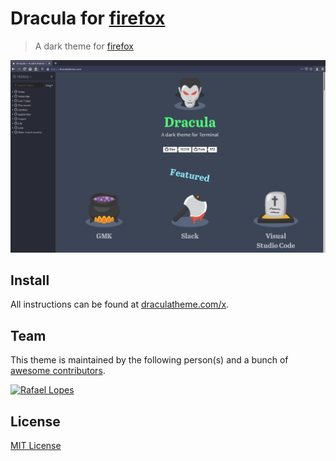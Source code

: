 # Dracula for [firefox](https://www.mozilla.org/en-US/firefox/new/)  
> A dark theme for [firefox](https://addons.mozilla.org/en-US/firefox/addon/dracula-dark-colorscheme/)  

![Screenshot](./screenshot.png)  

## Install  

All instructions can be found at [draculatheme.com/x](https://draculatheme.com/dracula-firefox).  

## Team  

This theme is maintained by the following person(s) and a bunch of [awesome contributors](https://github.com/dracula/dracula-firefox/graphs/contributors).  

[![Rafael Lopes](https://avatars2.githubusercontent.com/u/28673457?s=460&v=4)](https://github.com/RaphGL)  

## License  

[MIT License](./LICENSE)